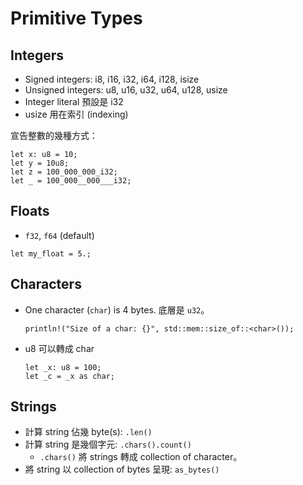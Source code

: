 # Primitive Types

## Integers

* Signed integers: i8, i16, i32, i64, i128, isize
* Unsigned integers: u8, u16, u32, u64, u128, usize
* Integer literal 預設是 i32
* usize 用在索引 (indexing)

宣告整數的幾種方式：

```
let x: u8 = 10;
let y = 10u8;
let z = 100_000_000_i32;
let _ = 100_000__000___i32;
```

## Floats

* `f32`, `f64` (default)

```
let my_float = 5.;
```

## Characters

* One character (`char`) is 4 bytes. 底層是 `u32`。
    ```
    println!("Size of a char: {}", std::mem::size_of::<char>());
    ```
* u8 可以轉成 char
    ```
    let _x: u8 = 100;
    let _c = _x as char;
    ```

## Strings

* 計算 string 佔幾 byte(s): `.len()`
* 計算 string 是幾個字元: `.chars().count()`
  * `.chars()` 將 strings 轉成 collection of character。
* 將 string 以 collection of bytes 呈現: `as_bytes()`
